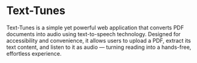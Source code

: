 # Text-Tunes
Text-Tunes is a simple yet powerful web application that converts PDF documents into audio using text-to-speech technology. Designed for accessibility and convenience, it allows users to upload a PDF, extract its text content, and listen to it as audio — turning reading into a hands-free, effortless experience.
